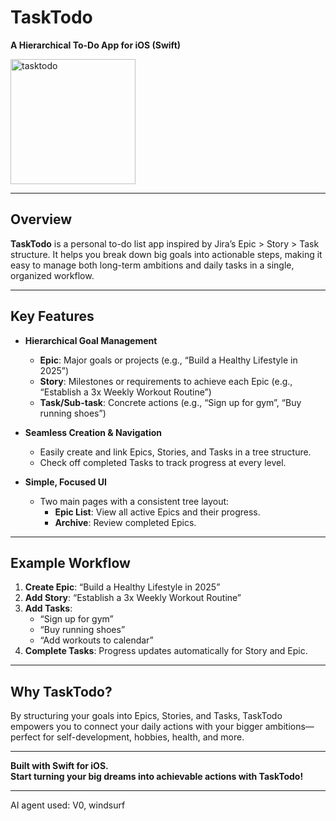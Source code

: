 # TaskTodo

**A Hierarchical To-Do App for iOS (Swift)**

<img width="200" alt="tasktodo" src="https://github.com/user-attachments/assets/4ee4f2fb-957a-4d79-a2a3-817be16bb70f" />

---

## Overview

**TaskTodo** is a personal to-do list app inspired by Jira’s Epic > Story > Task structure. It helps you break down big goals into actionable steps, making it easy to manage both long-term ambitions and daily tasks in a single, organized workflow.

---

## Key Features

- **Hierarchical Goal Management**  
  - **Epic**: Major goals or projects (e.g., “Build a Healthy Lifestyle in 2025”)
  - **Story**: Milestones or requirements to achieve each Epic (e.g., “Establish a 3x Weekly Workout Routine”)
  - **Task/Sub-task**: Concrete actions (e.g., “Sign up for gym”, “Buy running shoes”)

- **Seamless Creation & Navigation**  
  - Easily create and link Epics, Stories, and Tasks in a tree structure.
  - Check off completed Tasks to track progress at every level.

- **Simple, Focused UI**  
  - Two main pages with a consistent tree layout:
    - **Epic List**: View all active Epics and their progress.
    - **Archive**: Review completed Epics.

---

## Example Workflow

1. **Create Epic**: “Build a Healthy Lifestyle in 2025”
2. **Add Story**: “Establish a 3x Weekly Workout Routine”
3. **Add Tasks**:  
   - “Sign up for gym”  
   - “Buy running shoes”  
   - “Add workouts to calendar”
4. **Complete Tasks**: Progress updates automatically for Story and Epic.

---

## Why TaskTodo?

By structuring your goals into Epics, Stories, and Tasks, TaskTodo empowers you to connect your daily actions with your bigger ambitions—perfect for self-development, hobbies, health, and more.

---

**Built with Swift for iOS.**  
**Start turning your big dreams into achievable actions with TaskTodo!**

---
AI agent used: V0, windsurf
